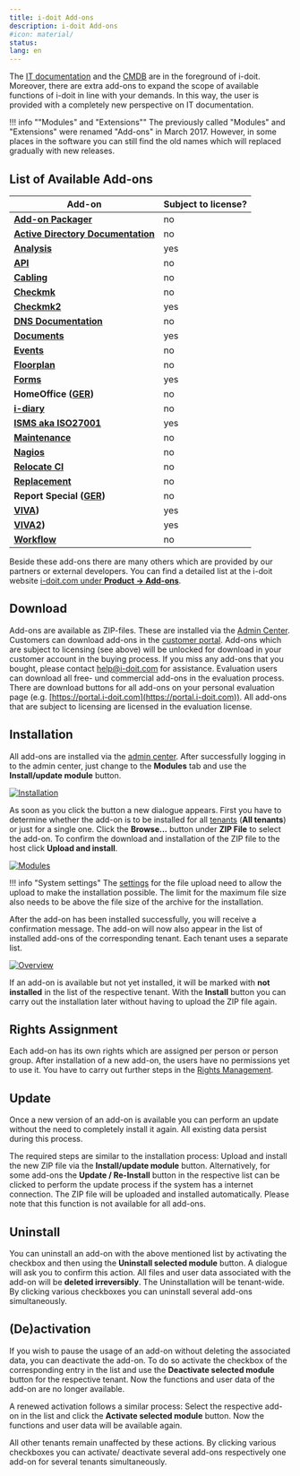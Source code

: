 ```yaml
---
title: i-doit Add-ons
description: i-doit Add-ons
#icon: material/
status:
lang: en
---
```


The [IT documentation](../basics/structure-of-the-it-documentation.md) and the [CMDB](../basics/structure-of-the-it-documentation.md) are in the foreground of i-doit. Moreover, there are extra add-ons to expand the scope of available functions of i-doit in line with your demands. In this way, the user is provided with a completely new perspective on IT documentation.

!!! info ""Modules" and "Extensions""
    The previously called "Modules" and "Extensions" were renamed "Add-ons" in March 2017. However, in some places in the software you can still find the old names which will replaced gradually with new releases.

## List of Available Add-ons

| Add-on                                                                            | Subject to license? |
| --------------------------------------------------------------------------------- | ------------------- |
| **[Add-on Packager](./add-on-packager.md)**                                       | no                  |
| **[Active Directory Documentation](active-directory-documentation.md)**           | no                  |
| **[Analysis](./analysis.md)**                                                     | yes                 |
| **[API](./api/index.md)**                                                         | no                  |
| **[Cabling](./cabling.md)**                                                       | no                  |
| **[Checkmk](./checkmk.md)**                                                       | no                  |
| **[Checkmk2](./checkmk2/index.md)**                                               | yes                 |
| **[DNS Documentation](dns-documentation.md)**                                     | no                  |
| **[Documents](./documents/index.md)**                                             | yes                 |
| **[Events](./events.md)**                                                         | no                  |
| **[Floorplan](./floorplan.md)**                                                   | no                  |
| **[Forms](forms/index.md)**                                                       | yes                 |
| **HomeOffice ([GER](https://www.i-doit.com/blog/i-doit-home-office-add-on/))**    | no                  |
| **[i-diary](./i-diary/index.md)**                                                 | no                  |
| **[ISMS aka ISO27001](./isms.md)**                                                | yes                 |
| **[Maintenance](./maintenance.md)**                                               | no                  |
| **[Nagios](./../automation-and-integration/network-monitoring/nagios.md)**        | no                  |
| **[Relocate CI](./relocate-ci.md)**                                               | no                  |
| **[Replacement](./replacement.md)**                                               | no                  |
| **Report Special ([GER](https://www.i-doit.com/blog/i-doit-reporting-special/))** | no                  |
| **[VIVA](viva/index.md))**                                                        | yes                 |
| **[VIVA2](viva2.md))**                                                            | yes                 |
| **[Workflow](./workflow.md)**                                                     | no                  |

Beside these add-ons there are many others which are provided by our partners or external developers. You can find a detailed list at the i-doit website [i-doit.com under **Product → Add-ons**](https://www.i-doit.com/en/i-doit/add-ons/).

## Download

Add-ons are available as ZIP-files. These are installed via the [Admin Center](../system-administration/admin-center.md#add-ons). Customers can download add-ons in the [customer portal](../system-administration/customer-portal.md). Add-ons which are subject to licensing (see above) will be unlocked for download in your customer account in the buying process. If you miss any add-ons that you bought, please contact [help@i-doit.com](mailto:help@i-doit.com) for assistance. Evaluation users can download all free- und commercial add-ons in the evaluation process. There are download buttons for all add-ons on your personal evaluation page (e.g. [https://portal.i-doit.com](https://portal.i-doit.com)). All add-ons that are subject to licensing are licensed in the evaluation license.

## Installation

All add-ons are installed via the [admin center](../system-administration/admin-center.md). After successfully logging in to the admin center, just change to the **Modules** tab and use the **Install/update module** button.

[![Installation](../assets/images/en/i-doit-pro-add-ons/1-iao.png)](../assets/images/en/i-doit-pro-add-ons/1-iao.png)

As soon as you click the button a new dialogue appears. First you have to determine whether the add-on is to be installed for all [tenants](../system-administration/multi-tenant.md) (**All tenants**) or just for a single one. Click the **Browse...** button under **ZIP File** to select the add-on. To confirm the download and installation of the ZIP file to the host click **Upload and install**.

[![Modules](../assets/images/en/i-doit-pro-add-ons/2-iao.png)](../assets/images/en/i-doit-pro-add-ons/2-iao.png)

!!! info "System settings"
    The [settings](../installation/manual-installation/system-settings.md) for the file upload need to allow the upload to make the installation possible. The limit for the maximum file size also needs to be above the file size of the archive for the installation.

After the add-on has been installed successfully, you will receive a confirmation message. The add-on will now also appear in the list of installed add-ons of the corresponding tenant. Each tenant uses a separate list.

[![Overview](../assets/images/en/i-doit-pro-add-ons/3-iao.png)](../assets/images/en/i-doit-pro-add-ons/3-iao.png)

If an add-on is available but not yet installed, it will be marked with **not installed** in the list of the respective tenant. With the **Install** button you can carry out the installation later without having to upload the ZIP file again.

## Rights Assignment

Each add-on has its own rights which are assigned per person or person group. After installation of a new add-on, the users have no permissions yet to use it. You have to carry out further steps in the [Rights Management](../efficient-documentation/rights-management/index.md).

## Update

Once a new version of an add-on is available you can perform an update without the need to completely install it again. All existing data persist during this process.

The required steps are similar to the installation process: Upload and install the new ZIP file via the **Install/update module** button. Alternatively, for some add-ons the **Update / Re-Install** button in the respective list can be clicked to perform the update process if the system has a internet connection. The ZIP file will be uploaded and installed automatically. Please note that this function is not available for all add-ons.

## Uninstall

You can uninstall an add-on with the above mentioned list by activating the checkbox and then using the **Uninstall selected module** button. A dialogue will ask you to confirm this action. All files and user data associated with the add-on will be **deleted irreversibly**. The Uninstallation will be tenant-wide. By clicking various checkboxes you can uninstall several add-ons simultaneously.

## (De)activation

If you wish to pause the usage of an add-on without deleting the associated data, you can deactivate the add-on. To do so activate the checkbox of the corresponding entry in the list and use the **Deactivate selected module** button for the respective tenant. Now the functions and user data of the add-on are no longer available.

A renewed activation follows a similar process: Select the respective add-on in the list and click the **Activate selected module** button. Now the functions and user data will be available again.

All other tenants remain unaffected by these actions. By clicking various checkboxes you can activate/ deactivate several add-ons respectively one add-on for several tenants simultaneously.
